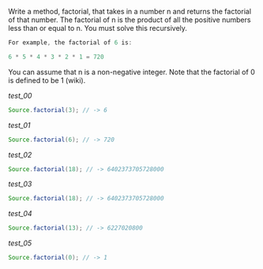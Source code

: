 Write a method, factorial, that takes in a number n and returns the factorial of that number. The factorial of n is the product of all the positive numbers less than or equal to n. You must solve this recursively.

```java
For example, the factorial of 6 is:

6 * 5 * 4 * 3 * 2 * 1 = 720
```

You can assume that n is a non-negative integer. Note that the factorial of 0 is defined to be 1 (wiki).

_test_00_

```java
Source.factorial(3); // -> 6
```

_test_01_

```java
Source.factorial(6); // -> 720
```

_test_02_

```java
Source.factorial(18); // -> 6402373705728000
```

_test_03_

```java
Source.factorial(18); // -> 6402373705728000
```

_test_04_

```java
Source.factorial(13); // -> 6227020800
```

_test_05_

```java
Source.factorial(0); // -> 1
```
